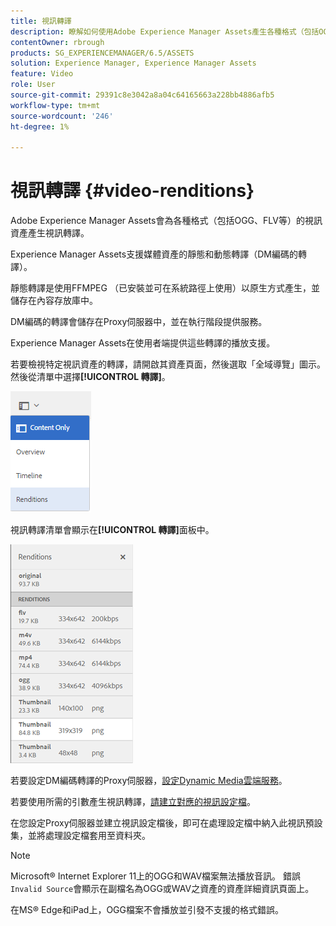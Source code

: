 ```yaml
---
title: 視訊轉譯
description: 瞭解如何使用Adobe Experience Manager Assets產生各種格式（包括OGG、FLV等）的視訊資產的視訊轉譯。
contentOwner: rbrough
products: SG_EXPERIENCEMANAGER/6.5/ASSETS
solution: Experience Manager, Experience Manager Assets
feature: Video
role: User
source-git-commit: 29391c8e3042a8a04c64165663a228bb4886afb5
workflow-type: tm+mt
source-wordcount: '246'
ht-degree: 1%

---
```


# 視訊轉譯 {#video-renditions}

Adobe Experience Manager Assets會為各種格式（包括OGG、FLV等）的視訊資產產生視訊轉譯。

Experience Manager Assets支援媒體資產的靜態和動態轉譯（DM編碼的轉譯）。

靜態轉譯是使用FFMPEG （已安裝並可在系統路徑上使用）以原生方式產生，並儲存在內容存放庫中。

DM編碼的轉譯會儲存在Proxy伺服器中，並在執行階段提供服務。

Experience Manager Assets在使用者端提供這些轉譯的播放支援。

若要檢視特定視訊資產的轉譯，請開啟其資產頁面，然後選取「全域導覽」圖示。 然後從清單中選擇&#x200B;**[!UICONTROL 轉譯]**。

![chlimage_1-478](assets/chlimage_1-478.png)

視訊轉譯清單會顯示在&#x200B;**[!UICONTROL 轉譯]**&#x200B;面板中。

![chlimage_1-479](assets/chlimage_1-479.png)

若要設定DM編碼轉譯的Proxy伺服器，[設定Dynamic Media雲端服務](config-dynamic.md)。

若要使用所需的引數產生視訊轉譯，[請建立對應的視訊設定檔](video-profiles.md)。

在您設定Proxy伺服器並建立視訊設定檔後，即可在處理設定檔中納入此視訊預設集，並將處理設定檔套用至資料夾。

>[!NOTE]
>
>Microsoft® Internet Explorer 11上的OGG和WAV檔案無法播放音訊。 錯誤`Invalid Source`會顯示在副檔名為OGG或WAV之資產的資產詳細資訊頁面上。
>
>在MS® Edge和iPad上，OGG檔案不會播放並引發不支援的格式錯誤。
